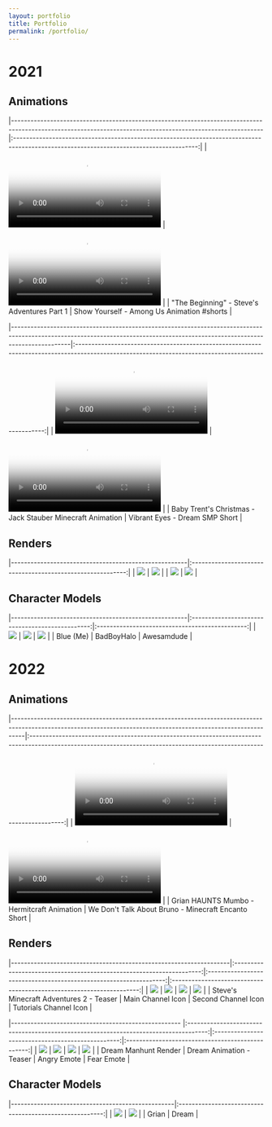 ```yaml
---
layout: portfolio
title: Portfolio
permalink: /portfolio/
---
```



<div class="extra-content" id="2021" markdown="1">

# 2021
## Animations

|-----------------------------------------------------------------------------------------------------------------------------------------------------------|:--------------------------------------------------------------------------------------------------------------------------------------:|
| <video controls src="https://cdn.blueanimates.com/videos/The Beginning - Steve's Adventures Part 1.mp4" poster="/assets/images/thumbnails/1.png"></video> | <video controls src="https://cdn.blueanimates.com/videos/Show Yourself Among Us.mp4" poster="/assets/images/thumbnails/2.png"></video> |
| "The Beginning" - Steve's Adventures Part 1                                                                                                                | Show Yourself - Among Us Animation #shorts                                                                                            |

|------------------------------------------------------------------------------------------------------------------------------------------------------------------------------|:--------------------------------------------------------------------------------------------------------------------------------------------------:|
| <video controls src="https://cdn.blueanimates.com/videos/Baby Trents Christmas Jack Stauber Minecraft Animation_1080p.mp4" poster="/assets/images/thumbnails/3.png"></video> | <video controls src="https://cdn.blueanimates.com/videos/Vibrant Eyes Dream SMP Short_1080p.mp4" poster="/assets/images/thumbnails/4.png"></video> |
| Baby Trent's Christmas - Jack Stauber Minecraft Animation                                                                                                                    | Vibrant Eyes - Dream SMP Short                                                                                                                     |

## Renders

|------------------------------------------------------|:----------------------------------------------------------:|
| <img src="/assets/images/renders/2021/Banner.png">   | <img src="/assets/images/renders/2021/Final Render 2.png"> |
| <img src="/assets/images/renders/2021/Render 3.png"> | <img src="/assets/images/renders/2021/RanbooPanic2.png">   |

## Character Models

|------------------------------------------------------|:-----------------------------------------------:|:----------------------------------------------:|
| <img src="/assets/images/models/2021/blue.png">      | <img src="/assets/images/models/2021/bbh.png">  | <img src="/assets/images/models/2021/sam.png"> |
| Blue (Me)                                            | BadBoyHalo                                      | Awesamdude                                     |

</div>

<div class="extra-content" id="2022" markdown="1">

# 2022
## Animations

|----------------------------------------------------------------------------------------------------------------------------------------------------------------|:----------------------------------------------------------------------------------------------------------------------------------------------------------------------:|
| <video controls src="https://cdn.blueanimates.com/videos/Grian HAUNTS Mumbo Hermitcraft Animation_1080p.mp4" poster="/assets/images/thumbnails/5.png"></video> | <video controls src="https://cdn.blueanimates.com/videos/We Dont Talk About Bruno Minecraft Encanto Short_1080p.mp4" poster="/assets/images/thumbnails/6.png"></video> |
| Grian HAUNTS Mumbo - Hermitcraft Animation                                                                                                                     | We Don't Talk About Bruno - Minecraft Encanto Short                                                                                                                    |

## Renders

|-------------------------------------------------------------------|:--------------------------------------------------------------------:|:-----------------------------------------------------------------:|:--------------------------------------------------------------------:|
| <img src="/assets/images/renders/2022/Teaser 1.png">              | <img src="/assets/images/renders/2022/Main Channel EDITED.png">      | <img src="/assets/images/renders/2022/Second Channel EDITED.png"> | <img src="/assets/images/renders/2022/Tutorials Channel EDITED.png"> |
| Steve's Minecraft Adventures 2 - Teaser                           | Main Channel Icon                                                    | Second Channel Icon                                               | Tutorials Channel Icon                                               |

|---------------------------------------------------- |:------------------------------------------------------------------------------------:|:-------------------------------------------------:|:------------------------------------------------:|
| <img src="/assets/images/renders/2022/teaser1.png"> | <img src="/assets/images/renders/2022/Dream's Final Manhunt - Victory REVAMPED.png"> | <img src="/assets/images/renders/2022/Angry.png"> | <img src="/assets/images/renders/2022/Fear.png"> |
| Dream Manhunt Render                                | Dream Animation - Teaser                                                             | Angry Emote                                       | Fear Emote                                       |

## Character Models

|--------------------------------------------------|:-------------------------------------------------------:|
| <img src="/assets/images/models/2022/Grian.png"> | <img src="/assets/images/models/2022/Full Preset.png">  |
| Grian                                            | Dream                                                   |

</div>